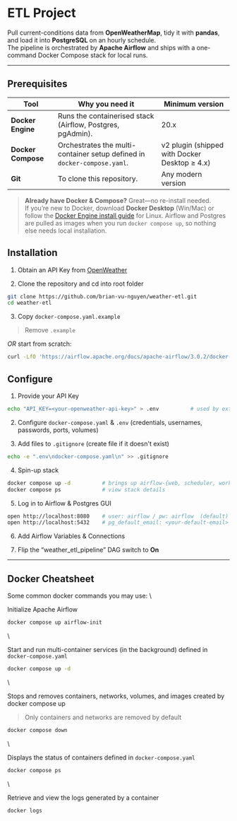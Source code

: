 # ETL Project

Pull current-conditions data from **OpenWeatherMap**, tidy it with **pandas**, and load it into **PostgreSQL** on an hourly schedule.  
The pipeline is orchestrated by **Apache Airflow** and ships with a one-command Docker Compose stack for local runs.

---

## Prerequisites

| Tool | Why you need it | Minimum version |
|------|-----------------|-----------------|
| **Docker Engine** | Runs the containerised stack (Airflow, Postgres, pgAdmin). | 20.x |
| **Docker Compose** | Orchestrates the multi-container setup defined in `docker-compose.yaml`. | v2 plugin (shipped with Docker Desktop ≥ 4.x) |
| **Git** | To clone this repository. | Any modern version |

> **Already have Docker & Compose?** Great—no re-install needed.  
> If you’re new to Docker, download **Docker Desktop** (Win/Mac) or follow the [Docker Engine install guide](https://docs.docker.com/engine/install/) for Linux. Airflow and Postgres are pulled as images when you run `docker compose up`, so nothing else needs local installation.


## Installation

1. Obtain an API Key from [OpenWeather](https://openweathermap.org/)

2. Clone the repository and cd into root folder
```bash
git clone https://github.com/brian-vu-nguyen/weather-etl.git
cd weather-etl
```

3. Copy `docker-compose.yaml.example`
> Remove `.example`

*OR* start from scratch:
``` bash
curl -LfO 'https://airflow.apache.org/docs/apache-airflow/3.0.2/docker-compose.yaml' 
```


## Configure
1. Provide your API Key
```bash
echo "API_KEY=<your-openweather-api-key>" > .env          # used by extract.py
```

2. Configure `docker-compose.yaml` & `.env` (credentials, usernames, passwords, ports, volumes)

3. Add files to `.gitignore` (create file if it doesn't exist)
```bash
echo -e ".env\ndocker-compose.yaml\n" >> .gitignore
```

4. Spin-up stack
```bash
docker compose up -d          # brings up airflow-{web, scheduler, worker}, postgres, pgadmin
docker compose ps             # view stack details
```

5. Log in to Airflow & Postgres GUI
```bash
open http://localhost:8080    # user: airflow / pw: airflow  (default)
open http://localhost:5432    # pg_default_email: <your-default-email> / pg_default_pw: <your-default-pw>
```

6. Add Airflow Variables & Connections 

7. Flip the “weather_etl_pipeline” DAG switch to **On**

---

## Docker Cheatsheet

Some common docker commands you may use:
\

Initialize Apache Airflow
```bash
docker compose up airflow-init
```
\

Start and run multi-container services (in the background) defined in `docker-compose.yaml`
```bash
docker compose up -d
```  
\

Stops and removes containers, networks, volumes, and images created by docker compose up
>Only containers and networks are removed by default
```bash
docker compose down
```  
\

Displays the status of containers defined in `docker-compose.yaml`
```bash
docker compose ps
```
\

Retrieve and view the logs generated by a container
```bash
docker logs
```
